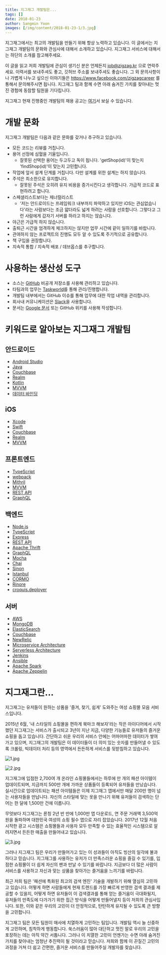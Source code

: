 ```yaml
---
title: 지그재그 개발팀은...
tags: []
date: 2018-01-23
author: Sangmin Yoon
images: [/img/content/2018-01-23-1/3.jpg]
---
```


지그재그에서는 최고의 개발팀을 만들기 위해 항상 노력하고 있습니다.
이 글에서는 지그재그 개발팀의 문화와 관심사에 대해서 소개하고 있습니다.
지그재그 서비스에 대해서는 하단의 소개를 참고해주세요.

이 글을 읽고 저희 개발팀에 관심이 생기신 분은 언제든지 [job@zigzag.kr](mailto:job@zigzag.kr) 으로 연락주세요.
이력서를 보내주셔도 좋고, 깃허브 주소를 보내주셔도 좋습니다.
그 외 문의사항이나 가볍게 나누고 싶으신 이야기들은 https://www.facebook.com/zigzagcareer 를 통해서 문의해주시면 됩니다.
지그재그 팀과 함께 수면 아래 숨겨진 가치를 찾아내는 멋진 경험에 동참할 팀원을 기다립니다.

지그재그 현재 진행중인 개발팀의 채용 공고는 [여기](https://career.zigzag.kr/recruit/)서 보실 수 있습니다.

<!--more-->

# 개발 문화

지그재그 개발팀은 다음과 같은 문화를 갖거나 추구하고 있습니다.

* 모든 코드는 리뷰를 거칩니다.
* 용어 선정에 심혈을 기울입니다.
	* 잘못된 선택한 용어는 두고두고 독이 됩니다. 'getShop(id)'이 맞는지 'findShop(id)'이 맞는지 고민합니다.
* 작업에 앞서 설계 단계를 거칩니다. 다만 설계를 위한 설계는 하지 않습니다.
* 주석은 최소한으로 유지합니다.
	* 잘못된 주석은 오히려 유지 비용을 증가시킨다고 생각합니다. 가급적 코드로 표현하려고 합니다.
* 스페셜리스트보다는 제너럴리스트
    * '저는 안드로이드는 프레임워크 내부까지 파악하고 있지만 iOS는 관심없습니다'라는 사람보다는 조금 얇더라도 넓게 하려는 사람을 선호합니다. 그렇다고 그런 사람에게 갑자기 서버를 하라고 하지는 않습니다.
* 야근은 가급적 하지 않습니다.
* 출퇴근 시간을 엄격하게 체크하지는 않지만 업무 시간에 같이 일하기를 바랍니다.
* 관여하지 않는 프로젝트의 진행도 모두 알 수 있도록 주기적으로 공유합니다.
* 책 구입을 권장합니다.
* 지속적 통합 / 지속적 배포 / 데브옵스를 추구합니다.

# 사용하는 생산성 도구

* 소스는 [GitHub](https://github.com/) 비공개 저장소를 사용해 관리하고 있습니다.
* 타팀과의 업무는 [Taskworld](https://taskworld.com/)를 통해 관리/진행합니다.
* 개발팀 내부에서는 GitHub 이슈를 통해 업무에 대한 작업 내역을 관리합니다.
* 회사내 커뮤니케이션은 [Slack](https://slack.com/)을 사용합니다.
* 문서는 [Google 문서](https://www.google.com/docs/about/) 또는 GitHub 위키를 사용해 작성합니다.

# 키워드로 알아보는 지그재그 개발팀

## 안드로이드

* [Android Studio](https://developer.android.com/studio/)
* [Java](https://www.java.com/)
* [Couchbase](https://www.couchbase.com/)
* [Realm](https://realm.io/)
* [Kotlin](https://kotlinlang.org/)
* [MVVM](https://en.wikipedia.org/wiki/Model%E2%80%93view%E2%80%93viewmodel)
* [데이터 바인딩](https://developer.android.com/topic/libraries/data-binding/)

## iOS

* [Xcode](https://developer.apple.com/xcode/)
* [Swift](https://swift.org/)
* [Couchbase](https://www.couchbase.com/)
* [Realm](https://realm.io/)
* [MVVM](https://en.wikipedia.org/wiki/Model%E2%80%93view%E2%80%93viewmodel)

## 프론트엔드

* [TypeScript](https://www.typescriptlang.org/)
* [webpack](https://webpack.js.org/)
* [Mithril](https://mithril.js.org/)
* [MVVM](https://en.wikipedia.org/wiki/Model%E2%80%93view%E2%80%93viewmodel)
* [REST API](https://en.wikipedia.org/wiki/Representational_state_transfer)
* [GraphQL](http://graphql.org/)
 
## 백엔드

* [Node.js](https://nodejs.org/)
* [TypeScript](https://www.typescriptlang.org/)
* [Express](http://expressjs.com/)
* [REST API](https://en.wikipedia.org/wiki/Representational_state_transfer)
* [Apache Thrift](https://thrift.apache.org/)
* [GraphQL](http://graphql.org/)
* [Mocha](https://mochajs.org/)
* [Chai](http://chaijs.com/)
* [Sinon](http://sinonjs.org/)
* [Istanbul](https://istanbul.js.org/)
* [CORMO](http://croquiscom.github.io/cormo/)
* [Rinore](https://github.com/croquiscom/rinore)
* [croquis.deployer](https://github.com/croquiscom/croquis.deployer)

## 서버

* [AWS](https://aws.amazon.com/)
* [MongoDB](https://www.mongodb.com/)
* [ElasticSearch](https://www.elastic.co/)
* [Couchbase](https://www.couchbase.com/)
* [NewRelic](https://newrelic.com/)
* [Microservice Architecture](https://en.wikipedia.org/wiki/Microservices)
* [Serverless Architecture](https://en.wikipedia.org/wiki/Serverless_computing)
* [Jenkins](https://jenkins.io/)
* [Ansible](https://www.ansible.com/)
* [Apache Spark](https://spark.apache.org/)
* [Apache Zeppelin](https://zeppelin.apache.org/)

# 지그재그란...

지그재그는 유저들이 원하는 상품을 '즐겨, 찾기, 쉽게' 도와주는 여성 쇼핑몰 모음 서비스입니다.

2015년 6월, '내 스타일의 쇼핑몰을 편하게 북마크 해보자'라는 작은 아이디어에서 시작했던 지그재그는 서비스가 출시되고 3년이 지난 지금, 다양한 기능들로 유저들의 즐거운 쇼핑을 돕고 있습니다.
간단하고 쉬운 우리의 서비스 안에는 어마어마한 데이터가 쌓여가고 있으며,
지그재그의 개발팀은 이 데이터들이 더 의미 있는 숫자를 만들어낼 수 있도록 크롤링, 빅데이터 처리 등의 영역에서 든든하게 서비스를 뒷받침하고 있습니다.

![1.jpg](/img/content/2018-01-23-1/1.jpg)

![2.jpg](/img/content/2018-01-23-1/2.jpg)

지그재그에 입점한 2,700여 개 온라인 쇼핑몰들에서는 하루에 만 개의 패션 아이템이 업데이트되며, 지금까지 500만 개에 가까운 상품들이 등록되어 유저들을 만났습니다.
실시간으로 업데이트되는 패션 아이템들은 이제 지그재그 앱에서만 매달 200만 명이 넘는 사용자들을 만납니다.
자신의 스타일에 맞는 옷을 만나기 위해 유저들이 검색하는 단어는 한 달에 1,500만 건에 이릅니다.

무엇보다 지그재그는 론칭 2년 반 만에 1,000만 앱 다운로드, 연 주문 거래액 3,500억 원을 돌파하며 대한민국 여성의 쇼핑 필수 앱으로 자리 잡았습니다.
2017년 12월 처음 시작한 광고 시스템은 쇼핑몰들과 사용자 모두 만족할 수 있는 효율적인 시스템으로 알려지면서 든든한 매출을 만들어내고 있습니다.

![3.jpg](/img/content/2018-01-23-1/3.jpg)

그러나 지그재그 팀은 우리가 만들어가고 있는 이 성과들이 아직도 빙산의 일각에 불과하다고 믿습니다.
지그재그를 사용하는 유저가 더 만족스러운 쇼핑을 즐길 수 있기를, 입점한 쇼핑몰이 더 쉽게 자신의 팬과 만날 수 있기를 바랍니다.
지금보다 더 많은 사람이 서비스를 사용하고 자신과 맞는 상품을 찾아가는 즐거움을 느끼기를 바랍니다. 

최근 저희 팀은 '패션에 특화된 최고의 검색 엔진' 기술을 개발하기 위해 열심히 고민하고 있습니다.
어떻게 하면 사람들에게 현재 트렌드를 가장 빠르게 반영한 검색 결과를 제공할 수 있을지, 어떻게 하면 유저들이 이 검색결과를 통해 얻는 즐거움이 극대화될지,
유저들의 만족도에 다가가기 위한 접근 방식을 어떻게 만들어낼지 등이 저희의 관심사입니다.
또한, 이와 같은 우리의 고민이 더 안정적으로, 탄탄하게 유지될 수 있도록 큰 방향을 고민합니다.

지그재그 팀은 모든 팀원이 매사에 치열하게 고민하는 팀입니다.
개발팀 역시 늘 신중하게 고민하며, 침착하게 행동합니다.
쑥스러움이 많아 대단하고 멋진 말로 우리의 고민을 포장하는 데는 아직 약간 서툽니다.
그러나 이 치열한 고민이 언젠가는 수면 아래 숨겨진 가치를 찾아내는 엄청난 추진력이 될 것이라고 믿습니다.
저희와 함께 이 끈질긴 고민의 과정을 거쳐 더 쉽고 간편한, 즐거운 서비스를 만들어주실 개발자를 찾습니다.
